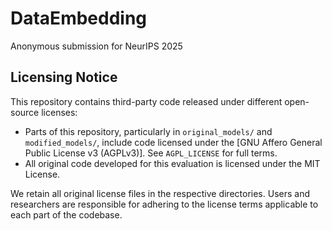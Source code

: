# DataEmbedding
Anonymous submission for NeurIPS 2025


## Licensing Notice

This repository contains third-party code released under different open-source licenses:

- Parts of this repository, particularly in `original_models/` and `modified_models/`, include code licensed under the [GNU Affero General Public License v3 (AGPLv3)]. See `AGPL_LICENSE` for full terms.
- All original code developed for this evaluation is licensed under the MIT License.

We retain all original license files in the respective directories. Users and researchers are responsible for adhering to the license terms applicable to each part of the codebase.




